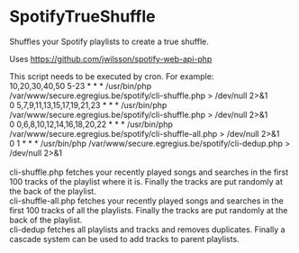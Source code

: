 # SpotifyTrueShuffle
Shuffles your Spotify playlists to create a true shuffle.

Uses https://github.com/jwilsson/spotify-web-api-php

This script needs to be executed by cron. For example: <br>
10,20,30,40,50 5-23 * * * /usr/bin/php /var/www/secure.egregius.be/spotify/cli-shuffle.php > /dev/null 2>&1 <br>
0 5,7,9,11,13,15,17,19,21,23 * * * /usr/bin/php /var/www/secure.egregius.be/spotify/cli-shuffle.php > /dev/null 2>&1 <br>
0 0,6,8,10,12,14,16,18,20,22 * * * /usr/bin/php /var/www/secure.egregius.be/spotify/cli-shuffle-all.php > /dev/null 2>&1 <br>
0 1 * * * /usr/bin/php /var/www/secure.egregius.be/spotify/cli-dedup.php > /dev/null 2>&1 <br>
<br>
cli-shuffle.php fetches your recently played songs and searches in the first 100 tracks of the playlist where it is. Finally the tracks are put randomly at the back of the playlist.<br>
cli-shuffle-all.php fetches your recently played songs and searches in the first 100 tracks of all the playlists. Finally the tracks are put randomly at the back of the playlist.<br>
cli-dedup fetches all playlists and tracks and removes duplicates. Finally a cascade system can be used to add tracks to parent playlists.<br>
<br>

